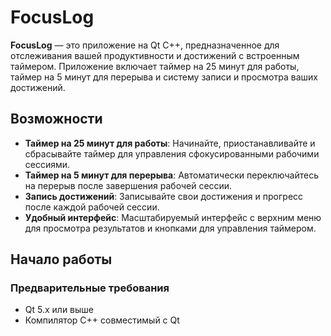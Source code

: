 # FocusLog

**FocusLog** — это приложение на Qt C++, предназначенное для отслеживания вашей продуктивности и достижений с встроенным таймером. Приложение включает таймер на 25 минут для работы, таймер на 5 минут для перерыва и систему записи и просмотра ваших достижений.

## Возможности

- **Таймер на 25 минут для работы**: Начинайте, приостанавливайте и сбрасывайте таймер для управления сфокусированными рабочими сессиями.
- **Таймер на 5 минут для перерыва**: Автоматически переключайтесь на перерыв после завершения рабочей сессии.
- **Запись достижений**: Записывайте свои достижения и прогресс после каждой рабочей сессии.
- **Удобный интерфейс**: Масштабируемый интерфейс с верхним меню для просмотра результатов и кнопками для управления таймером.

## Начало работы

### Предварительные требования

- Qt 5.x или выше
- Компилятор C++ совместимый с Qt

